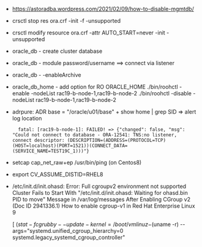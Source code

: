 - https://astoradba.wordpress.com/2021/02/09/how-to-disable-mgmtdb/
- crsctl stop res ora.crf -init -f -unsupported
- crsctl modify resource ora.crf -attr AUTO_START=never -init -unsupported


- oracle_db - create cluster database
- oracle_db - module password/username ==> connect via listener
- oracle_db - -enableArchive
- oracle_db_home - add option for RO ORACLE_HOME
  ./bin/roohctl -enable  -nodeList rac19-b-node-1,rac19-b-node-2
  ./bin/roohctl -disable -nodeList rac19-b-node-1,rac19-b-node-2

- adrpure: ADR base = "/oracle/u01/base" + show home | grep SID => alert log location

        fatal: [rac19-b-node-1]: FAILED! => {"changed": false, "msg": "Could not connect to database - ORA-12541: TNS:no listener, connect descriptor: (DESCRIPTION=(ADDRESS=(PROTOCOL=TCP)(HOST=localhost)(PORT=1521))(CONNECT_DATA=(SERVICE_NAME=TEST19C_1)))"}

- setcap cap_net_raw+ep  /usr/bin/ping (on Centos8)

- export CV_ASSUME_DISTID=RHEL8
- /etc/init.d/init.ohasd: Error: Full cgroupv2 environment not supported 
  Cluster Fails to Start With "/etc/init.d/init.ohasd: Waiting for ohasd.bin PID <PID> to move" Message in /var/log/messages After Enabling CGroup v2 (Doc ID 2941336.1)
  How to enable cgroup-v1 in Red Hat Enterprise Linux 9

  [ $(stat -fc %T /sys/fs/cgroup/) = "cgroup2fs" ] && echo "unified" || ( [ -e /sys/fs/cgroup/unified/ ] && echo "hybrid" || echo "legacy")
  grubby --update-kernel=/boot/vmlinuz-$(uname -r) --args="systemd.unified_cgroup_hierarchy=0 systemd.legacy_systemd_cgroup_controller"

